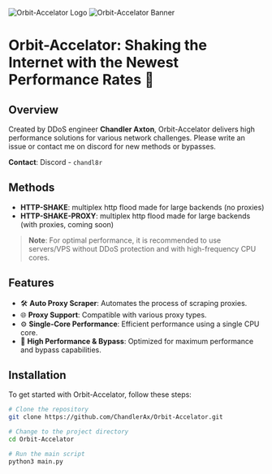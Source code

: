 ![Orbit-Accelator Logo](https://github.com/ChandlerAx/Orbit-Accelator/assets/151396622/501cc4f0-5ac0-42a8-b758-b8c4971abef9)
![Orbit-Accelator Banner](https://github.com/ChandlerAx/Orbit-Accelator/assets/151396622/0ae04d8c-2493-4d0a-9aeb-e5344bec1bb4)

# Orbit-Accelator: Shaking the Internet with the Newest Performance Rates 🚀

## Overview
Created by DDoS engineer **Chandler Axton**, Orbit-Accelator delivers high performance solutions for various network challenges. Please write an issue or contact me on discord for new methods or bypasses.

**Contact**: Discord - `chandl8r`

## Methods

- **HTTP-SHAKE**: multiplex http flood made for large backends (no proxies)
- **HTTP-SHAKE-PROXY**: multiplex http flood made for large backends (with proxies, coming soon)

> **Note**: For optimal performance, it is recommended to use servers/VPS without DDoS protection and with high-frequency CPU cores.

## Features

- 🛠️ **Auto Proxy Scraper**: Automates the process of scraping proxies.
- 🌐 **Proxy Support**: Compatible with various proxy types.
- ⚙️ **Single-Core Performance**: Efficient performance using a single CPU core.
- 🚀 **High Performance & Bypass**: Optimized for maximum performance and bypass capabilities.

## Installation

To get started with Orbit-Accelator, follow these steps:

```bash
# Clone the repository
git clone https://github.com/ChandlerAx/Orbit-Accelator.git

# Change to the project directory
cd Orbit-Accelator

# Run the main script
python3 main.py

